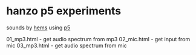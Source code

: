 # hanzo p5 experiments

sounds by [hems](http://soundcloud.com/hems)
using [p5](http://p5js.org/)

01_mp3.html - get audio spectrum from mp3
02_mic.html - get input from mic
03_mp3.html - get audio spectrum from mic